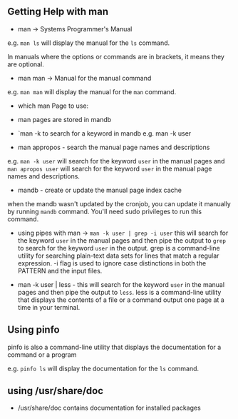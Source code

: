 ## Getting Help with man 

- man -> Systems Programmer's Manual

e.g. `man ls` will display the manual for the `ls` command.

In manuals where the options or commands are in brackets, it means they are optional.

- man man -> Manual for the manual command

e.g. `man man` will display the manual for the `man` command.

- which man Page to use: 

- man pages are stored in mandb
- `man -k <keyword> to search for a keyword in mandb
e.g. man -k user
- man appropos - search the manual page names and descriptions

e.g. `man -k user` will search for the keyword `user` in the
manual pages and `man apropos user` will search for the keyword `user` in the manual page names and descriptions.
- mandb - create or update the manual page index cache 

when the mandb wasn't updated by the cronjob, you can update it manually by running `mandb` command.
You'll need sudo privileges to run this command.

- using pipes with man -> `man -k user | grep -i user` this will search for the keyword `user` in the manual pages and
then pipe the output to `grep` to search for the keyword `user` in the output. grep is a command-line utility for 
searching plain-text data sets for lines that match a regular expression. -i flag is used to ignore case distinctions
in both the PATTERN and the input files.

- man -k user | less - this will search for the keyword `user` in the manual pages and then pipe the output to `less`.
less is a command-line utility that displays the contents of a file or a command output one page at a time in your terminal.

## Using pinfo

pinfo is also a command-line utility that displays the documentation for a command or a program

e.g. `pinfo ls` will display the documentation for the `ls` command.

## using /usr/share/doc

- /usr/share/doc contains documentation for installed packages